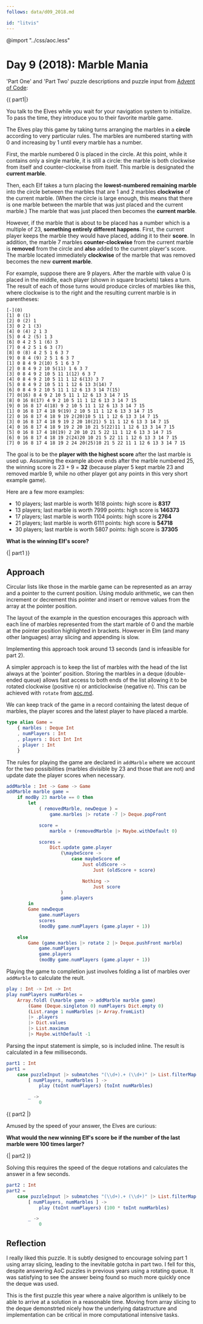 ```yaml
---
follows: data/d09_2018.md

id: "litvis"
---
```


@import "../css/aoc.less"

# Day 9 (2018): Marble Mania

'Part One' and 'Part Two' puzzle descriptions and puzzle input from [Advent of Code](https://adventofcode.com/2018/day/9):

{( part1|}

You talk to the Elves while you wait for your navigation system to initialize. To pass the time, they introduce you to their favorite marble game.

The Elves play this game by taking turns arranging the marbles in a **circle** according to very particular rules. The marbles are numbered starting with 0 and increasing by 1 until every marble has a number.

First, the marble numbered 0 is placed in the circle. At this point, while it contains only a single marble, it is still a circle: the marble is both clockwise from itself and counter-clockwise from itself. This marble is designated the **current marble**.

Then, each Elf takes a turn placing the **lowest-numbered remaining marble** into the circle between the marbles that are 1 and 2 marbles **clockwise** of the current marble. (When the circle is large enough, this means that there is one marble between the marble that was just placed and the current marble.) The marble that was just placed then becomes the **current marble**.

However, if the marble that is about to be placed has a number which is a multiple of 23, **something entirely different happens**. First, the current player keeps the marble they would have placed, adding it to their **score**. In addition, the marble 7 marbles **counter-clockwise** from the current marble is **removed** from the circle and **also** added to the current player's score. The marble located immediately **clockwise** of the marble that was removed becomes the new **current marble**.

For example, suppose there are 9 players. After the marble with value 0 is placed in the middle, each player (shown in square brackets) takes a turn. The result of each of those turns would produce circles of marbles like this, where clockwise is to the right and the resulting current marble is in parentheses:

    [-](0)
    [1] 0 (1)
    [2] 0 (2) 1
    [3] 0 2 1 (3)
    [4] 0 (4) 2 1 3
    [5] 0 4 2 (5) 1 3
    [6] 0 4 2 5 1 (6) 3
    [7] 0 4 2 5 1 6 3 (7)
    [8] 0 (8) 4 2 5 1 6 3 7
    [9] 0 8 4 (9) 2 5 1 6 3 7
    [1] 0 8 4 9 2(10) 5 1 6 3 7
    [2] 0 8 4 9 2 10 5(11) 1 6 3 7
    [3] 0 8 4 9 2 10 5 11 1(12) 6 3 7
    [4] 0 8 4 9 2 10 5 11 1 12 6(13) 3 7
    [5] 0 8 4 9 2 10 5 11 1 12 6 13 3(14) 7
    [6] 0 8 4 9 2 10 5 11 1 12 6 13 3 14 7(15)
    [7] 0(16) 8 4 9 2 10 5 11 1 12 6 13 3 14 7 15
    [8] 0 16 8(17) 4 9 2 10 5 11 1 12 6 13 3 14 7 15
    [9] 0 16 8 17 4(18) 9 2 10 5 11 1 12 6 13 3 14 7 15
    [1] 0 16 8 17 4 18 9(19) 2 10 5 11 1 12 6 13 3 14 7 15
    [2] 0 16 8 17 4 18 9 19 2(20)10 5 11 1 12 6 13 3 14 7 15
    [3] 0 16 8 17 4 18 9 19 2 20 10(21) 5 11 1 12 6 13 3 14 7 15
    [4] 0 16 8 17 4 18 9 19 2 20 10 21 5(22)11 1 12 6 13 3 14 7 15
    [5] 0 16 8 17 4 18(19) 2 20 10 21 5 22 11 1 12 6 13 3 14 7 15
    [6] 0 16 8 17 4 18 19 2(24)20 10 21 5 22 11 1 12 6 13 3 14 7 15
    [7] 0 16 8 17 4 18 19 2 24 20(25)10 21 5 22 11 1 12 6 13 3 14 7 15

The goal is to be the **player with the highest score** after the last marble is used up. Assuming the example above ends after the marble numbered 25, the winning score is 23 + 9 = **32** (because player 5 kept marble 23 and removed marble 9, while no other player got any points in this very short example game).

Here are a few more examples:

- 10 players; last marble is worth 1618 points: high score is **8317**
- 13 players; last marble is worth 7999 points: high score is **146373**
- 17 players; last marble is worth 1104 points: high score is **2764**
- 21 players; last marble is worth 6111 points: high score is **54718**
- 30 players; last marble is worth 5807 points: high score is **37305**

**What is the winning Elf's score?**

{| part1 )}

## Approach

Circular lists like those in the marble game can be represented as an array and a pointer to the current position. Using modulo arithmetic, we can then increment or decrement this pointer and insert or remove values from the array at the pointer position.

The layout of the example in the question encourages this approach with each line of marbles represented from the start marble of 0 and the marble at the pointer position highlighted in brackets. However in Elm (and many other languages) array slicing and appending is slow.

Implementing this approach took around 13 seconds (and is infeasible for part 2).

A simpler approach is to keep the list of marbles with the head of the list always at the 'pointer' position. Storing the marbles in a deque (double-ended queue) allows fast access to both ends of the list allowing it to be rotated clockwise (positive n) or anticlockwise (negative n). This can be achieved with `rotate` from [aoc.md](../aoc.md).

We can keep track of the game in a record containing the latest deque of marbles, the player scores and the latest player to have placed a marble.

```elm {l}
type alias Game =
    { marbles : Deque Int
    , numPlayers : Int
    , players : Dict Int Int
    , player : Int
    }
```

The rules for playing the game are declared in `addMarble` where we account for the two possibilities (marbles divisible by 23 and those that are not) and update date the player scores when necessary.

```elm {l}
addMarble : Int -> Game -> Game
addMarble marble game =
    if modBy 23 marble == 0 then
        let
            ( removedMarble, newDeque ) =
                game.marbles |> rotate -7 |> Deque.popFront

            score =
                marble + (removedMarble |> Maybe.withDefault 0)

            scores =
                Dict.update game.player
                    (\maybeScore ->
                        case maybeScore of
                            Just oldScore ->
                                Just (oldScore + score)

                            Nothing ->
                                Just score
                    )
                    game.players
        in
        Game newDeque
            game.numPlayers
            scores
            (modBy game.numPlayers (game.player + 1))

    else
        Game (game.marbles |> rotate 2 |> Deque.pushFront marble)
            game.numPlayers
            game.players
            (modBy game.numPlayers (game.player + 1))
```

Playing the game to completion just involves folding a list of marbles over `addMarble` to calculate the reult.

```elm {l}
play : Int -> Int -> Int
play numPlayers numMarbles =
    Array.foldl (\marble game -> addMarble marble game)
        (Game (Deque.singleton 0) numPlayers Dict.empty 0)
        (List.range 1 numMarbles |> Array.fromList)
        |> .players
        |> Dict.values
        |> List.maximum
        |> Maybe.withDefault -1
```

Parsing the input statement is simple, so is included inline. The result is calculated in a few milliseconds.

```elm {l r}
part1 : Int
part1 =
    case puzzleInput |> submatches "(\\d+).+ (\\d+)" |> List.filterMap identity of
        [ numPlayers, numMarbles ] ->
            play (toInt numPlayers) (toInt numMarbles)

        _ ->
            0
```

{( part2 |}

Amused by the speed of your answer, the Elves are curious:

**What would the new winning Elf's score be if the number of the last marble were 100 times larger?**

{| part2 )}

Solving this requires the speed of the deque rotations and calculates the answer in a few seconds.

```elm {l r}
part2 : Int
part2 =
    case puzzleInput |> submatches "(\\d+).+ (\\d+)" |> List.filterMap identity of
        [ numPlayers, numMarbles ] ->
            play (toInt numPlayers) (100 * toInt numMarbles)

        _ ->
            0
```

## Reflection

I really liked this puzzle. It is subtly designed to encourage solving part 1 using array slicing, leading to the inevitable gotcha in part two. I fell for this, despite answering AoC puzzles in previous years using a rotating queue. It was satisfying to see the answer being found so much more quickly once the deque was used.

This is the first puzzle this year where a naive algorithm is unlikely to be able to arrive at a solution in a reasonable time. Moving from array slicing to the deque demonstrted nicely how the underlying datastructure and implementation can be critical in more computational intensive tasks.
